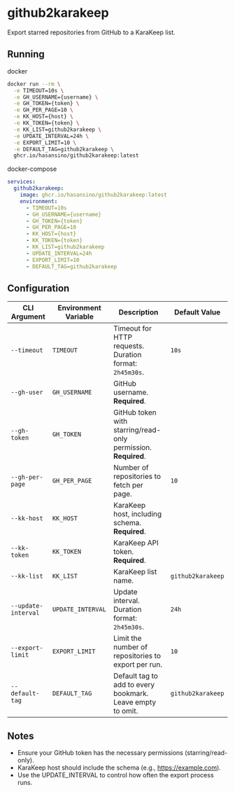 # github2karakeep

Export starred repositories from GitHub to a KaraKeep list.

## Running

docker

```bash
docker run --rm \
  -e TIMEOUT=10s \
  -e GH_USERNAME={username} \
  -e GH_TOKEN={token} \
  -e GH_PER_PAGE=10 \
  -e KK_HOST={host} \
  -e KK_TOKEN={token} \
  -e KK_LIST=github2karakeep \
  -e UPDATE_INTERVAL=24h \
  -e EXPORT_LIMIT=10 \
  -e DEFAULT_TAG=github2karakeep \
  ghcr.io/hasansino/github2karakeep:latest
```

docker-compose

```yaml
services:
  github2karakeep:
    image: ghcr.io/hasansino/github2karakeep:latest
    environment:
      - TIMEOUT=10s
      - GH_USERNAME={username}
      - GH_TOKEN={token}
      - GH_PER_PAGE=10
      - KK_HOST={host}
      - KK_TOKEN={token}
      - KK_LIST=github2karakeep
      - UPDATE_INTERVAL=24h
      - EXPORT_LIMIT=10
      - DEFAULT_TAG=github2karakeep
```

## Configuration

| CLI Argument        | Environment Variable | Description                                                    | Default Value     |
|---------------------|----------------------|----------------------------------------------------------------|-------------------|
| `--timeout`         | `TIMEOUT`            | Timeout for HTTP requests. Duration format: `2h45m30s`.        | `10s`             |
| `--gh-user`         | `GH_USERNAME`        | GitHub username. **Required**.                                 |                   |
| `--gh-token`        | `GH_TOKEN`           | GitHub token with starring/read-only permission. **Required**. |                   |
| `--gh-per-page`     | `GH_PER_PAGE`        | Number of repositories to fetch per page.                      | `10`              |
| `--kk-host`         | `KK_HOST`            | KaraKeep host, including schema. **Required**.                 |                   |
| `--kk-token`        | `KK_TOKEN`           | KaraKeep API token. **Required**.                              |                   |
| `--kk-list`         | `KK_LIST`            | KaraKeep list name.                                            | `github2karakeep` |
| `--update-interval` | `UPDATE_INTERVAL`    | Update interval. Duration format: `2h45m30s`.                  | `24h`             |
| `--export-limit`    | `EXPORT_LIMIT`       | Limit the number of repositories to export per run.            | `10`              |
| `--default-tag`     | `DEFAULT_TAG`        | Default tag to add to every bookmark. Leave empty to omit.     | `github2karakeep` |

## Notes

+ Ensure your GitHub token has the necessary permissions (starring/read-only).
+ KaraKeep host should include the schema (e.g., https://example.com).
+ Use the UPDATE_INTERVAL to control how often the export process runs.
